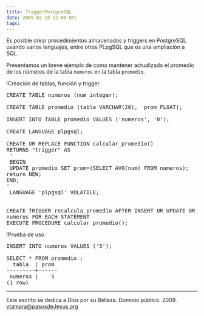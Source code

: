```yaml
---
title: TriggerPostgreSQL
date: 2009-02-18 12:00 UTC
tags:
---
```


Es posible crear procedimientos almacenados y triggers en PostgreSQL usando varios lenguajes, entre otros PLpgSQL que es una ampliación a SQL.

Presentamos un breve ejemplo de como mantener actualizado el promedio de los números de la tabla ```numeros``` en la tabla ```promedio```.

!Creación de tablas,  función y trigger

<pre>
CREATE TABLE numeros (num integer);

CREATE TABLE promedio (tabla VARCHAR(20),  prom FLOAT);

INSERT INTO TABLE promedio VALUES ('numeros', '0');

CREATE LANGUAGE plpgsql;

CREATE OR REPLACE FUNCTION calcular_promedio()
RETURNS "trigger" AS
 '
 BEGIN
 UPDATE promedio SET prom=(SELECT AVG(num) FROM numeros);
return NEW;
END;
'
 LANGUAGE 'plpgsql' VOLATILE;


CREATE TRIGGER recalcula_promedio AFTER INSERT OR UPDATE OR DELETE ON
numeros FOR EACH STATEMENT
EXECUTE PROCEDURE calcular_promedio();
</pre>

!Prueba de uso
<pre>
INSERT INTO numeros VALUES ('5');

SELECT * FROM promedio ;
  tabla  | prom 
---------+------
 numeros |    5
(1 row)
</pre>


------

Este escrito se dedica a Dios por su Belleza. Dominio público. 2009. vtamara@pasosdeJesus.org
